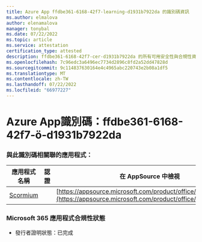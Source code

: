 ```yaml
---
title: Azure App ffdbe361-6168-42f7-learning-d1931b7922da 的識別碼資訊
ms.author: elmalova
author: elenamalova
manager: tonybal
ms.date: 07/22/2022
ms.topic: article
ms.service: attestation
certification_type: attested
description: ffdbe361-6168-42f7-cer-d1931b7922da 的所有可用安全性與合規性資訊。
ms.openlocfilehash: 7c96edc3a6496ec7734d2896c8fd2a52dd47828d
ms.sourcegitcommit: 9c114837630164e4c4965abc220743e2b08a1df5
ms.translationtype: MT
ms.contentlocale: zh-TW
ms.lasthandoff: 07/22/2022
ms.locfileid: "66977227"
---
```

# <a name="azure-app-id-ffdbe361-6168-42f7-beef-d1931b7922da"></a>Azure App識別碼：ffdbe361-6168-42f7-ö-d1931b7922da


### <a name="apps-associated-with-this-id"></a>與此識別碼相關聯的應用程式：
| **應用程式名稱** | **認證** | **在 AppSource 中檢視** |
|--------------|---------------|-----------------------|
| [Scormium](../forward/WA200004358.md) |  | [https://appsource.microsoft.com/product/office/WA200004358](https://appsource.microsoft.com/product/office/WA200004358) |

### <a name="microsoft-365-app-compliance-status"></a>Microsoft 365 應用程式合規性狀態
- 發行者證明狀態：已完成
